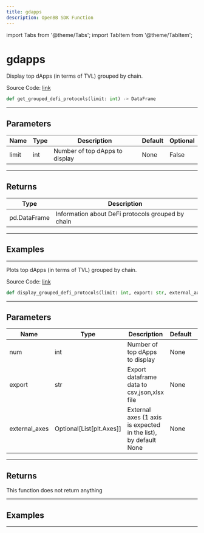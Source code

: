 ```yaml
---
title: gdapps
description: OpenBB SDK Function
---
```


import Tabs from '@theme/Tabs';
import TabItem from '@theme/TabItem';

# gdapps

<Tabs>
<TabItem value="model" label="Model" default>

Display top dApps (in terms of TVL) grouped by chain.

Source Code: [link](https://github.com/OpenBB-finance/OpenBBTerminal/tree/main/openbb_terminal/cryptocurrency/defi/llama_model.py#L149)

```python
def get_grouped_defi_protocols(limit: int) -> DataFrame
```
---

## Parameters

| Name | Type | Description | Default | Optional |
| ---- | ---- | ----------- | ------- | -------- |
| limit | int | Number of top dApps to display | None | False |

---

## Returns

| Type | Description |
| ---- | ----------- |
| pd.DataFrame | Information about DeFi protocols grouped by chain |

---

## Examples

---



</TabItem>
<TabItem value="view" label="View">

Plots top dApps (in terms of TVL) grouped by chain.

Source Code: [link](https://github.com/OpenBB-finance/OpenBBTerminal/tree/main/openbb_terminal/cryptocurrency/defi/llama_view.py#L28)

```python
def display_grouped_defi_protocols(limit: int, export: str, external_axes: Optional[List[matplotlib.axes._axes.Axes]]) -> None
```
---

## Parameters

| Name | Type | Description | Default | Optional |
| ---- | ---- | ----------- | ------- | -------- |
| num | int | Number of top dApps to display | None | False |
| export | str | Export dataframe data to csv,json,xlsx file | None | False |
| external_axes | Optional[List[plt.Axes]] | External axes (1 axis is expected in the list), by default None | None | True |

---

## Returns

This function does not return anything

---

## Examples

---



</TabItem>
</Tabs>